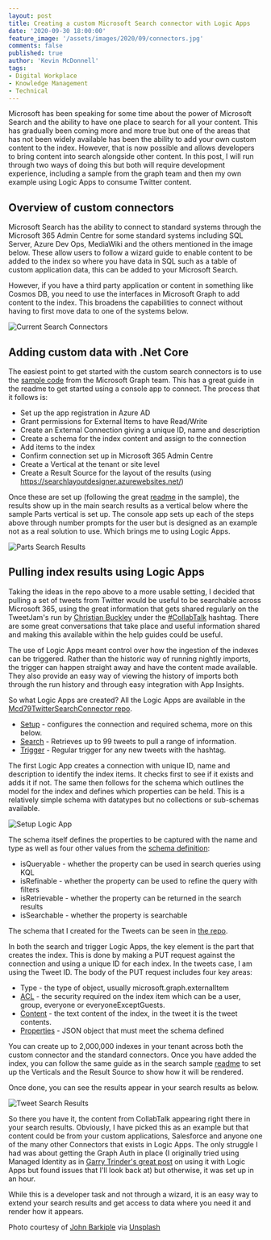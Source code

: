 ```yaml
---
layout: post
title: Creating a custom Microsoft Search connector with Logic Apps
date: '2020-09-30 18:00:00'
feature_image: '/assets/images/2020/09/connectors.jpg'
comments: false
published: true
author: 'Kevin McDonnell'
tags:
- Digital Workplace
- Knowledge Management
- Technical
---
```


Microsoft has been speaking for some time about the power of Microsoft Search and the ability to have one place to search for all your content. This has gradually been coming more and more true but one of the areas that has not been widely available has been the ability to add your own custom content to the index. However, that is now possible and allows developers to bring content into search alongside other content. In this post, I will run through two ways of doing this but both will require development experience, including a sample from the graph team and then my own example using Logic Apps to consume Twitter content.

## Overview of custom connectors
Microsoft Search has the ability to connect to standard systems through the Microsoft 365 Admin Centre for some standard systems including SQL Server, Azure Dev Ops, MediaWiki and the others mentioned in the image below. These allow users to follow a wizard guide to enable content to be added to the index so where you have data in SQL such as a table of custom application data, this can be added to your Microsoft Search.

However, if you have a third party application or content in something like Cosmos DB, you need to use the interfaces in Microsoft Graph to add content to the index. This broadens the capabilities to connect without having to first move data to one of the systems below.

![Current Search Connectors](/assets/images/2020/09/DefaultSearchConnectors.jpg)

## Adding custom data with .Net Core
The easiest point to get started with the custom search connectors is to use the [sample code](https://github.com/microsoftgraph/msgraph-search-connector-sample) from the Microsoft Graph team. This has a great guide in the readme to get started using a console app to connect. The process that it follows is:

- Set up the app registration in Azure AD
- Grant permissions for External Items to have Read/Write
- Create an External Connection giving a unique ID, name and description
- Create a schema for the index content and assign to the connection
- Add items to the index
- Confirm connection set up in Microsoft 365 Admin Centre
- Create a Vertical at the tenant or site level
- Create a Result Source for the layout of the results (using https://searchlayoutdesigner.azurewebsites.net/)

Once these are set up (following the great [readme](https://github.com/microsoftgraph/msgraph-search-connector-sample/blob/master/README.md) in the sample), the results show up in the main search results as a vertical below where the sample Parts vertical is set up. The console app sets up each of the steps above through number prompts for the user but is designed as an example not as a real solution to use. Which brings me to using Logic Apps.

![Parts Search Results](/assets/images/2020/09/PartsSearchResults.png)

## Pulling index results using Logic Apps
Taking the ideas in the repo above to a more usable setting, I decided that pulling a set of tweets from Twitter would be useful to be searchable across Microsoft 365, using the great information that gets shared regularly on the TweetJam's run by [Christian Buckley](https://twitter.com/@buckleyplanet) under the [#CollabTalk](https://twitter.com/search?q=%23collabtalk&src=typed_query) hashtag. There are some great conversations that take place and useful information shared and making this available within the help guides could be useful.

The use of Logic Apps meant control over how the ingestion of the indexes can be triggered. Rather than the historic way of running nightly imports, the trigger can happen straight away and have the content made available. They also provide an easy way of viewing the history of imports both through the run history and through easy integration with App Insights.

So what Logic Apps are created? All the Logic Apps are available in the [Mcd79TwitterSearchConnector repo](https://github.com/kevmcdonk/Mcd79TwitterSearchConnector).
- [Setup](https://github.com/kevmcdonk/Mcd79TwitterSearchConnector/blob/main/Mcd79TwitterSearchConnectorSetup.json) - configures the connection and required schema, more on this below.
- [Search](https://github.com/kevmcdonk/Mcd79TwitterSearchConnector/blob/main/Mcd79TwitterSearchCollabTalk.json) - Retrieves up to 99 tweets to pull a range of information.
- [Trigger](https://github.com/kevmcdonk/Mcd79TwitterSearchConnector/blob/main/Mcd79Twitter-CollabTalk.json) - Regular trigger for any new tweets with the hashtag.

The first Logic App creates a connection with unique ID, name and description to identify the index items. It checks first to see if it exists and adds it if not. The same then follows for the schema which outlines the model for the index and defines which properties can be held. This is a relatively simple schema with datatypes but no collections or sub-schemas available.

![Setup Logic App](/assets/images/2020/09/SetupConnectorAndSchema.jpg)

The schema itself defines the properties to be captured with the name and type as well as four other values from the [schema definition](https://docs.microsoft.com/en-us/graph/api/resources/schema?view=graph-rest-beta):
- isQueryable - whether the property can be used in search queries using KQL
- isRefinable - whether the property can be used to refine the query with filters
- isRetrievable - whether the property can be returned in the search results
- isSearchable - whether the property is searchable

The schema that I created for the Tweets can be seen in [the repo](https://github.com/kevmcdonk/Mcd79TwitterSearchConnector/blob/main/schema.json).

In both the search and trigger Logic Apps, the key element is the part that creates the index. This is done by making a PUT request against the connection and using a unique ID for each index. In the tweets case, I am using the Tweet ID. The body of the PUT request includes four key areas:
- Type - the type of object, usually microsoft.graph.externalItem
- [ACL](https://docs.microsoft.com/en-us/graph/api/resources/acl?view=graph-rest-beta) - the security required on the index item which can be a user, group, everyone or everyoneExceptGuests.
- [Content](https://docs.microsoft.com/en-us/graph/api/resources/externalitemcontent?view=graph-rest-beta) - the text content of the index, in the tweet it is the tweet contents.
- [Properties](https://docs.microsoft.com/en-us/graph/api/resources/externalitem?view=graph-rest-beta) - JSON object that must meet the schema defined

You can create up to 2,000,000 indexes in your tenant across both the custom connector and the standard connectors. Once you have added the index, you can follow the same guide as in the search sample [readme](https://github.com/microsoftgraph/msgraph-search-connector-sample/blob/master/README.md) to set up the Verticals and the Result Source to show how it will be rendered.

Once done, you can see the results appear in your search results as below.

![Tweet Search Results](/assets/images/2020/09/TweetSearchResults.jpg)

So there you have it, the content from CollabTalk appearing right there in your search results. Obviously, I have picked this as an example but that content could be from your custom applications, Salesforce and anyone one of the many other Connectors that exists in Logic Apps. The only struggle I had was about getting the Graph Auth in place (I originally tried using Managed Identity as in [Garry Trinder's great post](https://garrytrinder.github.io/2020/09/implement-microsoft-graph-app-only-calls-the-easy-way-using-azure-logic-apps-and-azure-managed-identity) on using it with Logic Apps but found issues that I'll look back at) but otherwise, it was set up in an hour.

While this is a developer task and not through a wizard, it is an easy way to extend your search results and get access to data where you need it and render how it appears.

Photo courtesy of [John Barkiple](https://unsplash.com/@barkiple) via [Unsplash](https://unsplash.com)

